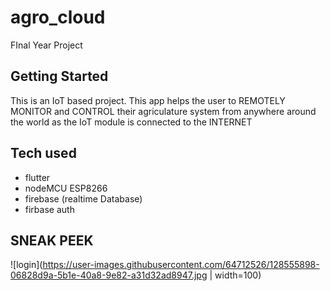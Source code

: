 # agro_cloud

FInal Year Project

## Getting Started

This is an IoT based project. This app helps the user to REMOTELY MONITOR and CONTROL their agriculature system from anywhere around the world
as the IoT module is connected to the INTERNET

## Tech used
- flutter
- nodeMCU ESP8266
- firebase (realtime Database)
- firbase auth


## SNEAK PEEK

![login](https://user-images.githubusercontent.com/64712526/128555898-06828d9a-5b1e-40a8-9e82-a31d32ad8947.jpg | width=100)
